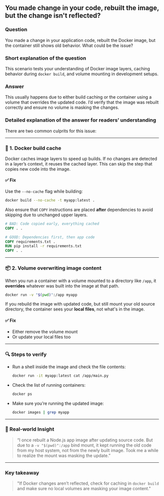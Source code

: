 ## You made change in your code, rebuilt the image, but the change isn't reflected?

### Question  
You made a change in your application code, rebuilt the Docker image, but the container still shows old behavior. What could be the issue?

### Short explanation of the question  
This scenario tests your understanding of Docker image layers, caching behavior during `docker build`, and volume mounting in development setups.

### Answer  
This usually happens due to either build caching or the container using a volume that overrides the updated code. I’d verify that the image was rebuilt correctly and ensure no volume is masking the changes.

### Detailed explanation of the answer for readers’ understanding

There are two common culprits for this issue:

---

### 🧱 1. **Docker build cache**

Docker caches image layers to speed up builds. If no changes are detected in a layer’s context, it reuses the cached layer. This can skip the step that copies new code into the image.

#### ✅ Fix

Use the `--no-cache` flag while building:

```bash
docker build --no-cache -t myapp:latest .
```

Also ensure that `COPY` instructions are placed **after** dependencies to avoid skipping due to unchanged upper layers.

```Dockerfile
# BAD: Code copied early, everything cached
COPY . .

# GOOD: Dependencies first, then app code
COPY requirements.txt .
RUN pip install -r requirements.txt
COPY . .
```

---

### 📦 2. **Volume overwriting image content**

When you run a container with a volume mounted to a directory like `/app`, it **overrides** whatever was built into the image at that path.

```bash
docker run -v "$(pwd)":/app myapp
```

If you rebuild the image with updated code, but still mount your old source directory, the container sees your **local files**, not what's in the image.

#### ✅ Fix

- Either remove the volume mount
- Or update your local files too

---

### 🔍 Steps to verify

- Run a shell inside the image and check the file contents:
  ```bash
  docker run -it myapp:latest cat /app/main.py
  ```

- Check the list of running containers:
  ```bash
  docker ps
  ```

- Make sure you’re running the updated image:
  ```bash
  docker images | grep myapp
  ```

---

### 🧠 Real-world Insight

> “I once rebuilt a Node.js app image after updating source code. But due to a `-v "$(pwd)":/app` bind mount, it kept running the old code from my host system, not from the newly built image. Took me a while to realize the mount was masking the update.”

---

### Key takeaway

> "If Docker changes aren’t reflected, check for caching in `docker build` and make sure no local volumes are masking your image content."
